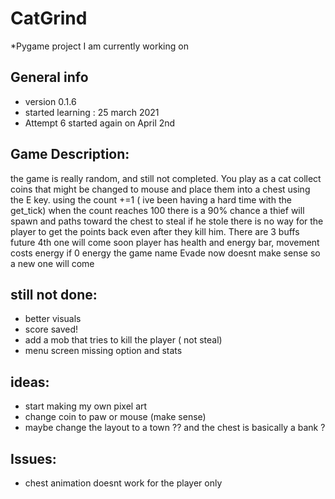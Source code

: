 # CatGrind
*Pygame project I am currently working on 


## General info
* version 0.1.6
* started learning : 25 march 2021
* Attempt 6 started again on April 2nd


## Game Description:
the game is really random, and still not completed. You play as a cat collect coins that might be changed to mouse and place them into a chest using the E key.
using the count +=1 ( ive been having a hard time with the get_tick) when the count reaches 100 there is a 90% chance a thief will spawn and paths toward the chest to steal if he stole there is no way for the player to get the points back even after they kill him. There are 3 buffs future 4th one will come soon player has health and energy bar, movement costs energy if 0 energy the game name Evade now doesnt make sense so a new one will come

## still not done:
* better visuals
* score saved!
* add a mob that tries to kill the player ( not steal)
* menu screen missing option and stats

## ideas:
* start making my own pixel art
* change coin to paw or mouse (make sense)
* maybe change the layout to a town ?? and the chest is basically a bank ?


## Issues:
* chest animation doesnt work for the player only

